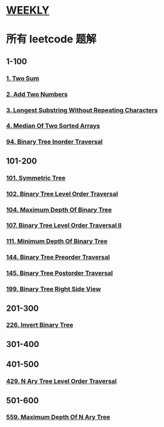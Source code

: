 # [WEEKLY](../weekly/README.md)

# 所有 leetcode 题解

## 1-100

### [1. Two Sum](./1-100/1-two-sum.md)

### [2. Add Two Numbers](./1-100/2-add-two-numbers.md)

### [3. Longest Substring Without Repeating Characters](./1-100/3-longest-substring-without-repeating-characters.md)

### [4. Median Of Two Sorted Arrays](./1-100/4-median-of-two-sorted-arrays.md)

### [94. Binary Tree Inorder Traversal](./1-100/94-binary-tree-inorder-traversal.md)

## 101-200

### [101. Symmetric Tree](./101-200/101-symmetric-tree.md)

### [102. Binary Tree Level Order Traversal](./101-200/102-binary-tree-level-order-traversal.md)

### [104. Maximum Depth Of Binary Tree](./101-200/104-maximum-depth-of-binary-tree.md)

### [107. Binary Tree Level Order Traversal II](./101-200/107-binary-tree-level-order-traversal-II.md)

### [111. Minimum Depth Of Binary Tree](./101-200/111-minimum-depth-of-binary-tree.md)

### [144. Binary Tree Preorder Traversal](./101-200/144-binary-tree-preorder-traversal.md)

### [145. Binary Tree Postorder Traversal](./101-200/145-binary-tree-postorder-traversal.md)

### [199. Binary Tree Right Side View](./101-200/199-binary-tree-right-side-view.md)

## 201-300

### [226. Invert Binary Tree](./201-300/226-invert-binary-tree.md)

## 301-400

## 401-500

### [429. N Ary Tree Level Order Traversal](./401-500/429-N-ary-tree-level-order-traversal.md)

## 501-600

### [559. Maximum Depth Of N Ary Tree](./501-600/559-maximum-depth-of-n-ary-tree.md)
